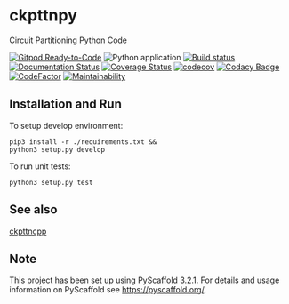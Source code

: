 ckpttnpy
========

Circuit Partitioning Python Code

[![Gitpod Ready-to-Code](https://img.shields.io/badge/Gitpod-Ready--to--Code-blue?logo=gitpod)](https://gitpod.io/#https://github.com/luk036/ckpttnpy)
![Python application](https://github.com/luk036/ckpttnpy/workflows/Python%20application/badge.svg)
[![Build status](https://ci.appveyor.com/api/projects/status/7h47qjklmnarn3to?svg=true)](https://ci.appveyor.com/project/luk036/ckpttnpy)
[![Documentation Status](https://readthedocs.org/projects/ckpttnpy/badge/?version=latest)](https://ckpttnpy.readthedocs.io/en/latest/?badge=latest)
[![Coverage Status](https://coveralls.io/repos/github/luk036/ckpttnpy/badge.svg?branch=master)](https://coveralls.io/github/luk036/ckpttnpy?branch=master)
[![codecov](https://codecov.io/gh/luk036/ckpttnpy/branch/master/graph/badge.svg)](https://codecov.io/gh/luk036/ckpttnpy)
[![Codacy Badge](https://api.codacy.com/project/badge/Grade/1c8b47586d12409e95c7c143b1fec7e8)](https://app.codacy.com/app/luk036/ckpttnpy?utm_source=github.com&utm_medium=referral&utm_content=luk036/ckpttnpy&utm_campaign=Badge_Grade_Dashboard)
[![CodeFactor](https://www.codefactor.io/repository/github/luk036/ckpttnpy/badge)](https://www.codefactor.io/repository/github/luk036/ckpttnpy)
[![Maintainability](https://api.codeclimate.com/v1/badges/2551a7289b83520b6cac/maintainability)](https://codeclimate.com/github/luk036/ckpttnpy/maintainability)

Installation and Run
--------------------

To setup develop environment:

    pip3 install -r ./requirements.txt &&
    python3 setup.py develop

To run unit tests:

    python3 setup.py test

See also
--------

[ckpttncpp](https://github.com/luk036/ckpttncpp)

Note
----

This project has been set up using PyScaffold 3.2.1. For details and usage
information on PyScaffold see <https://pyscaffold.org/>.
